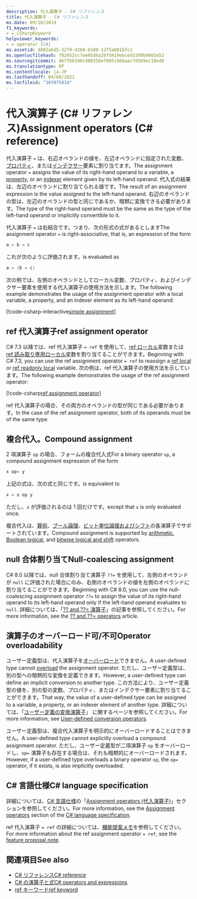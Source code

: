 ```yaml
---
description: 代入演算子 - C# リファレンス
title: 代入演算子 - C# リファレンス
ms.date: 09/10/2019
f1_keywords:
- =_CSharpKeyword
helpviewer_keywords:
- = operator [C#]
ms.assetid: d802a6d5-32f0-42b8-b180-12f5a081bfc1
ms.openlocfilehash: 702652cc7ae05d6a2bfd419ebce55399b9403a52
ms.sourcegitcommit: 4b7f6b348c986556ef805cb6baacfd5b9ec18ed0
ms.translationtype: HT
ms.contentlocale: ja-JP
ms.lasthandoff: 04/08/2021
ms.locfileid: "107075434"
---
```

# <a name="assignment-operators-c-reference"></a><span data-ttu-id="e3a75-103">代入演算子 (C# リファレンス)</span><span class="sxs-lookup"><span data-stu-id="e3a75-103">Assignment operators (C# reference)</span></span>

<span data-ttu-id="e3a75-104">代入演算子 `=` は、右辺オペランドの値を、左辺オペランドに指定された変数、[プロパティ](../../programming-guide/classes-and-structs/properties.md)、または[インデクサー](../../programming-guide/indexers/index.md)要素に割り当てます。</span><span class="sxs-lookup"><span data-stu-id="e3a75-104">The assignment operator `=` assigns the value of its right-hand operand to a variable, a [property](../../programming-guide/classes-and-structs/properties.md), or an [indexer](../../programming-guide/indexers/index.md) element given by its left-hand operand.</span></span> <span data-ttu-id="e3a75-105">代入式の結果は、左辺のオペランドに割り当てられる値です。</span><span class="sxs-lookup"><span data-stu-id="e3a75-105">The result of an assignment expression is the value assigned to the left-hand operand.</span></span> <span data-ttu-id="e3a75-106">右辺のオペランドの型は、左辺のオペランドの型と同じであるか、暗黙に変換できる必要があります。</span><span class="sxs-lookup"><span data-stu-id="e3a75-106">The type of the right-hand operand must be the same as the type of the left-hand operand or implicitly convertible to it.</span></span>

<span data-ttu-id="e3a75-107">代入演算子 `=` は右結合です。つまり、次の形式の式があるとします</span><span class="sxs-lookup"><span data-stu-id="e3a75-107">The assignment operator `=` is right-associative, that is, an expression of the form</span></span>

```csharp
a = b = c
```

<span data-ttu-id="e3a75-108">これが次のように評価されます。</span><span class="sxs-lookup"><span data-stu-id="e3a75-108">is evaluated as</span></span>

```csharp
a = (b = c)
```

<span data-ttu-id="e3a75-109">次の例では、左側のオペランドとしてローカル変数、プロパティ、およびインデクサー要素を使用する代入演算子の使用方法を示します。</span><span class="sxs-lookup"><span data-stu-id="e3a75-109">The following example demonstrates the usage of the assignment operator with a local variable, a property, and an indexer element as its left-hand operand:</span></span>

[!code-csharp-interactive[simple assignment](snippets/shared/AssignmentOperator.cs#Simple)]

## <a name="ref-assignment-operator"></a><span data-ttu-id="e3a75-110">ref 代入演算子</span><span class="sxs-lookup"><span data-stu-id="e3a75-110">ref assignment operator</span></span>

<span data-ttu-id="e3a75-111">C# 7.3 以降では、ref 代入演算子 `= ref` を使用して、[ref ローカル](../keywords/ref.md#ref-locals)変数または [ref 読み取り専用ローカル](../keywords/ref.md#ref-readonly-locals)変数を割り当てることができます。</span><span class="sxs-lookup"><span data-stu-id="e3a75-111">Beginning with C# 7.3, you can use the ref assignment operator `= ref` to reassign a [ref local](../keywords/ref.md#ref-locals) or [ref readonly local](../keywords/ref.md#ref-readonly-locals) variable.</span></span> <span data-ttu-id="e3a75-112">次の例は、ref 代入演算子の使用方法を示しています。</span><span class="sxs-lookup"><span data-stu-id="e3a75-112">The following example demonstrates the usage of the ref assignment operator:</span></span>

[!code-csharp[ref assignment operator](snippets/shared/AssignmentOperator.cs#RefAssignment)]

<span data-ttu-id="e3a75-113">ref 代入演算子の場合、その両方のオペランドの型が同じである必要があります。</span><span class="sxs-lookup"><span data-stu-id="e3a75-113">In the case of the ref assignment operator, both of its operands must be of the same type.</span></span>

## <a name="compound-assignment"></a><span data-ttu-id="e3a75-114">複合代入。</span><span class="sxs-lookup"><span data-stu-id="e3a75-114">Compound assignment</span></span>

<span data-ttu-id="e3a75-115">2 項演算子 `op` の場合、フォームの複合代入式</span><span class="sxs-lookup"><span data-stu-id="e3a75-115">For a binary operator `op`, a compound assignment expression of the form</span></span>

```csharp
x op= y
```

<span data-ttu-id="e3a75-116">上記の式は、次の式と同じです。</span><span class="sxs-lookup"><span data-stu-id="e3a75-116">is equivalent to</span></span>

```csharp
x = x op y
```

<span data-ttu-id="e3a75-117">ただし、`x` が評価されるのは 1 回だけです。</span><span class="sxs-lookup"><span data-stu-id="e3a75-117">except that `x` is only evaluated once.</span></span>

<span data-ttu-id="e3a75-118">複合代入は、[算術](arithmetic-operators.md#compound-assignment)、[ブール論理](boolean-logical-operators.md#compound-assignment)、[ビット単位論理およびシフト](bitwise-and-shift-operators.md#compound-assignment)の各演算子でサポートされています。</span><span class="sxs-lookup"><span data-stu-id="e3a75-118">Compound assignment is supported by [arithmetic](arithmetic-operators.md#compound-assignment), [Boolean logical](boolean-logical-operators.md#compound-assignment), and [bitwise logical and shift](bitwise-and-shift-operators.md#compound-assignment) operators.</span></span>

## <a name="null-coalescing-assignment"></a><span data-ttu-id="e3a75-119">null 合体割り当て</span><span class="sxs-lookup"><span data-stu-id="e3a75-119">Null-coalescing assignment</span></span>

<span data-ttu-id="e3a75-120">C# 8.0 以降では、null 合体割り当て演算子 `??=` を使用して、左側のオペランドが `null` に評価された場合にのみ、右側のオペランドの値を左側のオペランドに割り当てることができます。</span><span class="sxs-lookup"><span data-stu-id="e3a75-120">Beginning with C# 8.0, you can use the null-coalescing assignment operator `??=` to assign the value of its right-hand operand to its left-hand operand only if the left-hand operand evaluates to `null`.</span></span> <span data-ttu-id="e3a75-121">詳細については、「[?? and ??= 演算子](null-coalescing-operator.md)」の記事を参照してください。</span><span class="sxs-lookup"><span data-stu-id="e3a75-121">For more information, see the [?? and ??= operators](null-coalescing-operator.md) article.</span></span>

## <a name="operator-overloadability"></a><span data-ttu-id="e3a75-122">演算子のオーバーロード可/不可</span><span class="sxs-lookup"><span data-stu-id="e3a75-122">Operator overloadability</span></span>

<span data-ttu-id="e3a75-123">ユーザー定義型は、代入演算子を[オーバーロード](operator-overloading.md)できません。</span><span class="sxs-lookup"><span data-stu-id="e3a75-123">A user-defined type cannot [overload](operator-overloading.md) the assignment operator.</span></span> <span data-ttu-id="e3a75-124">ただし、ユーザー定義型は、別の型への暗黙的な変換を定義できます。</span><span class="sxs-lookup"><span data-stu-id="e3a75-124">However, a user-defined type can define an implicit conversion to another type.</span></span> <span data-ttu-id="e3a75-125">この方法により、ユーザー定義型の値を、別の型の変数、プロパティ、またはインデクサー要素に割り当てることができます。</span><span class="sxs-lookup"><span data-stu-id="e3a75-125">That way, the value of a user-defined type can be assigned to a variable, a property, or an indexer element of another type.</span></span> <span data-ttu-id="e3a75-126">詳細については、「[ユーザー定義の変換演算子](user-defined-conversion-operators.md)」 に関するページを参照してください。</span><span class="sxs-lookup"><span data-stu-id="e3a75-126">For more information, see [User-defined conversion operators](user-defined-conversion-operators.md).</span></span>

<span data-ttu-id="e3a75-127">ユーザー定義型は、複合代入演算子を明示的にオーバーロードすることはできません。</span><span class="sxs-lookup"><span data-stu-id="e3a75-127">A user-defined type cannot explicitly overload a compound assignment operator.</span></span> <span data-ttu-id="e3a75-128">ただし、ユーザー定義型が二項演算子 `op` をオーバーロードし、`op=` 演算子も存在する場合は、それも暗黙的にオーバーロードされます。</span><span class="sxs-lookup"><span data-stu-id="e3a75-128">However, if a user-defined type overloads a binary operator `op`, the `op=` operator, if it exists, is also implicitly overloaded.</span></span>

## <a name="c-language-specification"></a><span data-ttu-id="e3a75-129">C# 言語仕様</span><span class="sxs-lookup"><span data-stu-id="e3a75-129">C# language specification</span></span>

<span data-ttu-id="e3a75-130">詳細については、[C# 言語仕様](~/_csharplang/spec/introduction.md)の「[Assignment operators (代入演算子)](~/_csharplang/spec/expressions.md#assignment-operators)」セクションを参照してください。</span><span class="sxs-lookup"><span data-stu-id="e3a75-130">For more information, see the [Assignment operators](~/_csharplang/spec/expressions.md#assignment-operators) section of the [C# language specification](~/_csharplang/spec/introduction.md).</span></span>

<span data-ttu-id="e3a75-131">ref 代入演算子 `= ref` の詳細については、[機能提案メモ](~/_csharplang/proposals/csharp-7.3/ref-local-reassignment.md)を参照してください。</span><span class="sxs-lookup"><span data-stu-id="e3a75-131">For more information about the ref assignment operator `= ref`, see the [feature proposal note](~/_csharplang/proposals/csharp-7.3/ref-local-reassignment.md).</span></span>

## <a name="see-also"></a><span data-ttu-id="e3a75-132">関連項目</span><span class="sxs-lookup"><span data-stu-id="e3a75-132">See also</span></span>

- [<span data-ttu-id="e3a75-133">C# リファレンス</span><span class="sxs-lookup"><span data-stu-id="e3a75-133">C# reference</span></span>](../index.md)
- [<span data-ttu-id="e3a75-134">C# の演算子と式</span><span class="sxs-lookup"><span data-stu-id="e3a75-134">C# operators and expressions</span></span>](index.md)
- [<span data-ttu-id="e3a75-135">ref キーワード</span><span class="sxs-lookup"><span data-stu-id="e3a75-135">ref keyword</span></span>](../keywords/ref.md)
